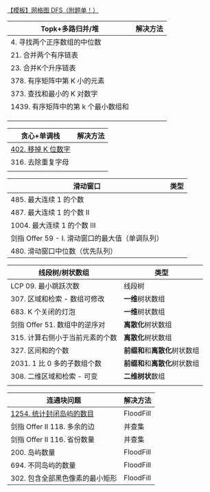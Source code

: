 



 



























[【模板】网格图 DFS（附题单！）](https://leetcode.cn/problems/pond-sizes-lcci/solution/mo-ban-wang-ge-tu-dfsfu-ti-dan-by-endles-p0n1/)



| Topk+多路归并/堆                    | 解决方法 |
| ----------------------------------- | -------- |
| 4. 寻找两个正序数组的中位数         |          |
| 21. 合并两个有序链表                |          |
| 23. 合并K个升序链表                 |          |
| 378. 有序矩阵中第 K 小的元素        |          |
| 373. 查找和最小的 K 对数字          |          |
| 1439. 有序矩阵中的第 k 个最小数组和 |          |
|                                     |          |
|                                     |          |
|                                     |          |



| 贪心+单调栈                                                  | 解决方法 |
| ------------------------------------------------------------ | -------- |
| [402. 移掉 K 位数字 ](https://leetcode.cn/problems/remove-k-digits/) |          |
| 316. 去除重复字母                                            |          |
|                                                              |          |



| 滑动窗口                                        | 类型 |
| ----------------------------------------------- | ---- |
| 485. 最大连续 1 的个数                          |      |
| 487. 最大连续 1 的个数 II                       |      |
| 1004. 最大连续 1 的个数 III                     |      |
| 剑指 Offer 59 - I. 滑动窗口的最大值（单调队列） |      |
| 480. 滑动窗口中位数（优先队列）                 |      |



| 线段树/树状数组                 | 类型                           |
| ------------------------------- | ------------------------------ |
| LCP 09. 最小跳跃次数            | 线段树                         |
| 307. 区域和检索 - 数组可修改    | **一维**树状数组               |
| 683. K 个关闭的灯泡             | **一维**树状数组               |
| 剑指 Offer 51. 数组中的逆序对   | **离散化**树状数组             |
| 315. 计算右侧小于当前元素的个数 | **离散化**树状数组             |
| 327. 区间和的个数               | **前缀和**和**离散化**树状数组 |
| 2031. 1 比 0 多的子数组个数     | **前缀和**和**离散化**树状数组 |
| 308. 二维区域和检索 - 可变      | **二维树状**数组               |
|                                 |                                |



| 连通块问题                                                   | 解决方法  |
| ------------------------------------------------------------ | --------- |
| [1254. 统计封闭岛屿的数目 ](https://leetcode.cn/problems/number-of-closed-islands/) | FloodFill |
| 剑指 Offer II 118. 多余的边                                  | 并查集    |
| 剑指 Offer II 116. 省份数量                                  | 并查集    |
| 200. 岛屿数量                                                | FloodFill |
| 694. 不同岛屿的数量                                          | FloodFill |
| 302. 包含全部黑色像素的最小矩形                              | FloodFill |

